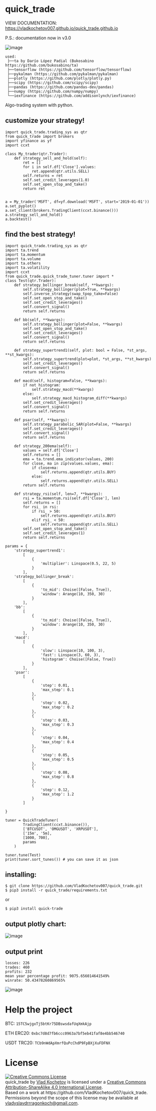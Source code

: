 # quick_trade

VIEW DOCUMENTATION: https://vladkochetov007.github.io/quick_trade.github.io

P.S.: documentation now in v3.0

![image](https://github.com/VladKochetov007/quick_trade/blob/master/logo_with_slogan.PNG?raw=true)

```
used:
 ├──ta by Darío López Padial (Bukosabino   https://github.com/bukosabino/ta)
 ├──tensorflow (https://github.com/tensorflow/tensorflow)
 ├──pykalman (https://github.com/pykalman/pykalman)
 ├──plotly (https://github.com/plotly/plotly.py)
 ├──scipy (https://github.com/scipy/scipy)
 ├──pandas (https://github.com/pandas-dev/pandas)
 ├──numpy (https://github.com/numpy/numpy)
 └──iexfinance (https://github.com/addisonlynch/iexfinance)
```

Algo-trading system with python.

## customize your strategy!

```
import quick_trade.trading_sys as qtr
from quick_trade import brokers
import yfinance as yf
import ccxt

class My_trader(qtr.Trader):
    def strategy_sell_and_hold(self):
        ret = []
        for i in self.df['Close'].values:
            ret.append(qtr.utils.SELL)
        self.returns = ret
        self.set_credit_leverages(1.0)
        self.set_open_stop_and_take()
        return ret


a = My_trader('MSFT', df=yf.download('MSFT', start='2019-01-01'))
a.set_pyplot()
a.set_client(brokers.TradingClient(ccxt.binance()))
a.strategy_sell_and_hold()
a.backtest()
```

## find the best strategy!
```
import quick_trade.trading_sys as qtr
import ta.trend
import ta.momentum
import ta.volume
import ta.others
import ta.volatility
import ccxt
from quick_trade.quick_trade_tuner.tuner import *
class Test(qtr.Trader):
    def strategy_bollinger_break(self, **kwargs):
        self.strategy_bollinger(plot=True, **kwargs)
        self.inverse_strategy(swap_tpop_take=False)
        self.set_open_stop_and_take()
        self.set_credit_leverages()
        self.convert_signal()
        return self.returns

    def bb(self, **kwargs):
        self.strategy_bollinger(plot=False, **kwargs)
        self.set_open_stop_and_take()
        self.set_credit_leverages()
        self.convert_signal()
        return self.returns

    def strategy_supertrend1(self, plot: bool = False, *st_args, **st_kwargs):
        self.strategy_supertrend(plot=plot, *st_args, **st_kwargs)
        self.set_credit_leverages()
        self.convert_signal()
        return self.returns

    def macd(self, histogram=False, **kwargs):
        if not histogram:
            self.strategy_macd(**kwargs)
        else:
            self.strategy_macd_histogram_diff(**kwargs)
        self.set_credit_leverages()
        self.convert_signal()
        return self.returns

    def psar(self, **kwargs):
        self.strategy_parabolic_SAR(plot=False, **kwargs)
        self.set_credit_leverages()
        self.convert_signal()
        return self.returns

    def strategy_200ema(self):
        values = self.df['Close']
        self.returns = []
        ema = ta.trend.ema_indicator(values, 200)
        for close, ma in zip(values.values, ema):
            if close>ma:
                self.returns.append(qtr.utils.BUY)
            else:
                self.returns.append(qtr.utils.SELL)
        return self.returns

    def strategy_rsi(self, len=7, **kwargs):
        rsi = ta.momentum.rsi(self.df['Close'], len)
        self.returns = []
        for rsi_ in rsi:
            if rsi_ > 50:
                self.returns.append(qtr.utils.BUY)
            elif rsi_ < 50:
                self.returns.append(qtr.utils.SELL)
        self.set_open_stop_and_take()
        self.set_credit_leverages(1)
        return self.returns

params = {
    'strategy_supertrend1':
        [
            {
                'multiplier': Linspace(0.5, 22, 5)
            }
        ],
    'strategy_bollinger_break':
        [
            {
                'to_mid': Choise([False, True]),
                'window': Arange(10, 350, 30)
            }
        ],
    'bb':
        [
            {
                'to_mid': Choise([False, True]),
                'window': Arange(10, 350, 30)
            }
        ],
    'macd':
        [
            {
                'slow': Linspace(10, 100, 3),
                'fast': Linspace(3, 60, 3),
                'histogram': Choise([False, True])
            }
        ],
    'psar':
        [
            {
                'step': 0.01,
                'max_step': 0.1
            },
            {
                'step': 0.02,
                'max_step': 0.2
            },
            {
                'step': 0.03,
                'max_step': 0.3
            },
            {
                'step': 0.04,
                'max_step': 0.4
            },
            {
                'step': 0.05,
                'max_step': 0.5
            },
            {
                'step': 0.08,
                'max_step': 0.8
            },
            {
                'step': 0.12,
                'max_step': 1.2
            }
        ]

}

tuner = QuickTradeTuner(
        TradingClient(ccxt.binance()),
        ['BTCUSDT', 'OMGUSDT', 'XRPUSDT'],
        ['15m', '5m],
        [1000, 700],
        params
    )

tuner.tune(Test)
print(tuner.sort_tunes()) # you can save it as json
```

## installing:

```
$ git clone https://github.com/VladKochetov007/quick_trade.git
$ pip3 install -r quick_trade/requirements.txt
```

or

```
$ pip3 install quick-trade
```



## output plotly chart:

![image](https://i.ibb.co/NyxbsV2/Unknown-2.png)

## output print

```
losses: 226
trades: 460
profits: 232
mean year percentage profit: 9075.656014641549%
winrate: 50.43478260869565%
```

![image](https://i.ibb.co/mFLDJsX/IMG-5613.png)

# Help the project

BTC: ```15TC5wjgxTj5btKr75DBswsdafUqXmkAjp```

ETH ERC20: ```0xbc7d8d7fb6ccc0963a7bf5eb41faf8e4bb546740```

USDT TRC20: ```TCb9nWdApXmrfQuPcChdP9FpBXjXuFDFNX```

# License

<a rel="license" href="http://creativecommons.org/licenses/by-sa/4.0/">
<img alt="Creative Commons License" 
src="https://i.creativecommons.org/l/by-sa/4.0/88x31.png" />
</a><br/>
<span  property="dct:title">quick_trade</span> by 
<a 
href="https://github.com/VladKochetov007" 
rel="cc:attributionURL">Vlad Kochetov</a> is licensed under a <a 
href="http://creativecommons.org/licenses/by-sa/4.0/">
Creative Commons Attribution-ShareAlike 4.0 International License</a>.
<br />Based on a work at 
<a 
rel="dct:source">https://github.com/VladKochetov007/quick_trade</a>.
<br />Permissions beyond the scope of this license may be available at
<a
        href="vladyslavdrrragonkoch@gmail.com"
        rel="cc:morePermissions">vladyslavdrrragonkoch@gmail.com</a>.
